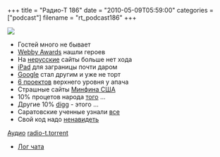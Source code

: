 +++
title = "Радио-Т 186"
date = "2010-05-09T05:59:00"
categories = ["podcast"]
filename = "rt_podcast186"
+++

![](https://radio-t.com/images/radio-t/rt186.jpg)

- Гостей много не бывает
- [Webby Awards](http://internetno.net/2010/05/05/webby-awards-2010/) нашли героев
- На [нерусские](http://www.readwriteweb.com/archives/icann_frees_country_codes_from_the_alphabet.php) сайты больше нет хода
- [iPad](http://www.engadget.com/2010/05/07/ipad-international-launch-is-go-on-may-28/) для заграницы почти даром
- [Google](http://mashable.com/2010/05/05/new-google-search/) стал другим и уже не торт
- [6 проектов](http://soft.compulenta.ru/528799/) верхнего уровня у апача
- Страшные сайты [Минфина США](http://www.securitylab.ru/news/393503.php)
- 10% процетов народа [того](http://mashable.com/2010/05/05/texting-during-sex/) ...
- Другие 10% [digg](http://techcrunch.com/2010/05/06/digg-cuts-10-of-staff/) - этого ...
- Саратовские ученные узнали [все](http://ruformator.ru/news/article0665D/default.asp)
- Свой код надо [ненавидеть](http://coderoom.wordpress.com/2010/04/22/7-reasons-to-hate-your-code/)

[Аудио](http://archive.rucast.net/radio-t/media/rt_podcast186.mp3)
[radio-t.torrent](http://www.radio-t.com/torrents/rt_podcast186.mp3.torrent)

* [Лог чата](http://chat.radio-t.com/logs/radio-t-186.html)
<audio src="http://archive.rucast.net/radio-t/media/rt_podcast186.mp3" preload="none"></audio>